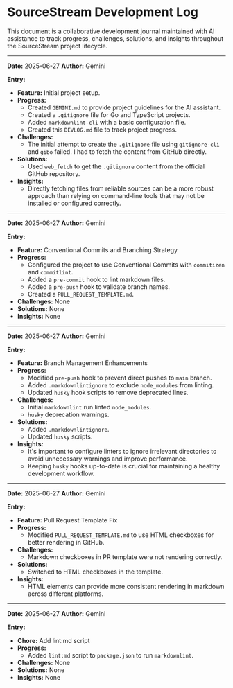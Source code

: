 # SourceStream Development Log

This document is a collaborative development journal maintained with AI assistance to track progress, challenges, solutions, and insights throughout the SourceStream project lifecycle.

---

**Date:** 2025-06-27
**Author:** Gemini

**Entry:**

* **Feature:** Initial project setup.
* **Progress:**
  * Created `GEMINI.md` to provide project guidelines for the AI assistant.
  * Created a `.gitignore` file for Go and TypeScript projects.
  * Added `markdownlint-cli` with a basic configuration file.
  * Created this `DEVLOG.md` file to track project progress.
* **Challenges:**
  * The initial attempt to create the `.gitignore` file using `gitignore-cli` and `gibo` failed. I had to fetch the content from GitHub directly.
* **Solutions:**
  * Used `web_fetch` to get the `.gitignore` content from the official GitHub repository.
* **Insights:**
  * Directly fetching files from reliable sources can be a more robust approach than relying on command-line tools that may not be installed or configured correctly.

---

**Date:** 2025-06-27
**Author:** Gemini

**Entry:**

* **Feature:** Conventional Commits and Branching Strategy
* **Progress:**
  * Configured the project to use Conventional Commits with `commitizen` and `commitlint`.
  * Added a `pre-commit` hook to lint markdown files.
  * Added a `pre-push` hook to validate branch names.
  * Created a `PULL_REQUEST_TEMPLATE.md`.
* **Challenges:** None
* **Solutions:** None
* **Insights:** None

---

**Date:** 2025-06-27
**Author:** Gemini

**Entry:**

* **Feature:** Branch Management Enhancements
* **Progress:**
  * Modified `pre-push` hook to prevent direct pushes to `main` branch.
  * Added `.markdownlintignore` to exclude `node_modules` from linting.
  * Updated `husky` hook scripts to remove deprecated lines.
* **Challenges:**
  * Initial `markdownlint` run linted `node_modules`.
  * `husky` deprecation warnings.
* **Solutions:**
  * Added `.markdownlintignore`.
  * Updated `husky` scripts.
* **Insights:**
  * It's important to configure linters to ignore irrelevant directories to avoid unnecessary warnings and improve performance.
  * Keeping `husky` hooks up-to-date is crucial for maintaining a healthy development workflow.

---

**Date:** 2025-06-27
**Author:** Gemini

**Entry:**

* **Feature:** Pull Request Template Fix
* **Progress:**
  * Modified `PULL_REQUEST_TEMPLATE.md` to use HTML checkboxes for better rendering in GitHub.
* **Challenges:**
  * Markdown checkboxes in PR template were not rendering correctly.
* **Solutions:**
  * Switched to HTML checkboxes in the template.
* **Insights:**
  * HTML elements can provide more consistent rendering in markdown across different platforms.

---

**Date:** 2025-06-27
**Author:** Gemini

**Entry:**

* **Chore:** Add lint:md script
* **Progress:**
  * Added `lint:md` script to `package.json` to run `markdownlint`.
* **Challenges:** None
* **Solutions:** None
* **Insights:** None
